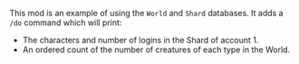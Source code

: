 ﻿This mod is an example of using the `World` and `Shard` databases.  It adds a `/do` command which will print:
* The characters and number of logins in the Shard of account 1.
* An ordered count of the number of creatures of each type in the World.